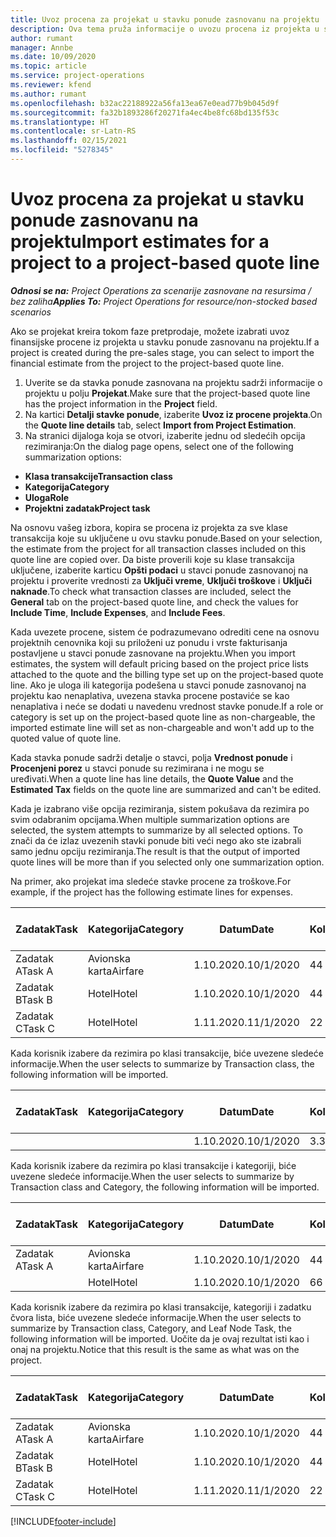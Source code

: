 ```yaml
---
title: Uvoz procena za projekat u stavku ponude zasnovanu na projektu
description: Ova tema pruža informacije o uvozu procena iz projekta u stavku ponude.
author: rumant
manager: Annbe
ms.date: 10/09/2020
ms.topic: article
ms.service: project-operations
ms.reviewer: kfend
ms.author: rumant
ms.openlocfilehash: b32ac22188922a56fa13ea67e0ead77b9b045d9f
ms.sourcegitcommit: fa32b1893286f20271fa4ec4be8fc68bd135f53c
ms.translationtype: HT
ms.contentlocale: sr-Latn-RS
ms.lasthandoff: 02/15/2021
ms.locfileid: "5278345"
---
```

# <a name="import-estimates-for-a-project-to-a-project-based-quote-line"></a><span data-ttu-id="d0fa5-103">Uvoz procena za projekat u stavku ponude zasnovanu na projektu</span><span class="sxs-lookup"><span data-stu-id="d0fa5-103">Import estimates for a project to a project-based quote line</span></span>

<span data-ttu-id="d0fa5-104">_**Odnosi se na:** Project Operations za scenarije zasnovane na resursima / bez zaliha_</span><span class="sxs-lookup"><span data-stu-id="d0fa5-104">_**Applies To:** Project Operations for resource/non-stocked based scenarios_</span></span>


<span data-ttu-id="d0fa5-105">Ako se projekat kreira tokom faze pretprodaje, možete izabrati uvoz finansijske procene iz projekta u stavku ponude zasnovanu na projektu.</span><span class="sxs-lookup"><span data-stu-id="d0fa5-105">If a project is created during the pre-sales stage, you can select to import the financial estimate from the project to the project-based quote line.</span></span>

1. <span data-ttu-id="d0fa5-106">Uverite se da stavka ponude zasnovana na projektu sadrži informacije o projektu u polju **Projekat**.</span><span class="sxs-lookup"><span data-stu-id="d0fa5-106">Make sure that the project-based quote line has the project information in the **Project** field.</span></span>
2. <span data-ttu-id="d0fa5-107">Na kartici **Detalji stavke ponude**, izaberite **Uvoz iz procene projekta**.</span><span class="sxs-lookup"><span data-stu-id="d0fa5-107">On the **Quote line details** tab, select **Import from Project Estimation**.</span></span>
3. <span data-ttu-id="d0fa5-108">Na stranici dijaloga koja se otvori, izaberite jednu od sledećih opcija rezimiranja:</span><span class="sxs-lookup"><span data-stu-id="d0fa5-108">On the dialog page opens, select one of the following summarization options:</span></span>

  - <span data-ttu-id="d0fa5-109">**Klasa transakcije**</span><span class="sxs-lookup"><span data-stu-id="d0fa5-109">**Transaction class**</span></span>
  - <span data-ttu-id="d0fa5-110">**Kategorija**</span><span class="sxs-lookup"><span data-stu-id="d0fa5-110">**Category**</span></span>
  - <span data-ttu-id="d0fa5-111">**Uloga**</span><span class="sxs-lookup"><span data-stu-id="d0fa5-111">**Role**</span></span> 
  - <span data-ttu-id="d0fa5-112">**Projektni zadatak**</span><span class="sxs-lookup"><span data-stu-id="d0fa5-112">**Project task**</span></span>

<span data-ttu-id="d0fa5-113">Na osnovu vašeg izbora, kopira se procena iz projekta za sve klase transakcija koje su uključene u ovu stavku ponude.</span><span class="sxs-lookup"><span data-stu-id="d0fa5-113">Based on your selection, the estimate from the project for all transaction classes included on this quote line are copied over.</span></span> <span data-ttu-id="d0fa5-114">Da biste proverili koje su klase transakcija uključene, izaberite karticu **Opšti podaci** u stavci ponude zasnovanoj na projektu i proverite vrednosti za **Uključi vreme**, **Uključi troškove** i **Uključi naknade**.</span><span class="sxs-lookup"><span data-stu-id="d0fa5-114">To check what transaction classes are included, select the **General** tab on the project-based quote line, and check the values for **Include Time**, **Include Expenses**, and **Include Fees**.</span></span>

<span data-ttu-id="d0fa5-115">Kada uvezete procene, sistem će podrazumevano odrediti cene na osnovu projektnih cenovnika koji su priloženi uz ponudu i vrste fakturisanja postavljene u stavci ponude zasnovane na projektu.</span><span class="sxs-lookup"><span data-stu-id="d0fa5-115">When you import estimates, the system will default pricing based on the project price lists attached to the quote and the billing type set up on the project-based quote line.</span></span> <span data-ttu-id="d0fa5-116">Ako je uloga ili kategorija podešena u stavci ponude zasnovanoj na projektu kao nenaplativa, uvezena stavka procene postaviće se kao nenaplativa i neće se dodati u navedenu vrednost stavke ponude.</span><span class="sxs-lookup"><span data-stu-id="d0fa5-116">If a role or category is set up on the project-based quote line as non-chargeable, the imported estimate line will set as non-chargeable and won't add up to the quoted value of quote line.</span></span>

<span data-ttu-id="d0fa5-117">Kada stavka ponude sadrži detalje o stavci, polja **Vrednost ponude** i **Procenjeni porez** u stavci ponude su rezimirana i ne mogu se uređivati.</span><span class="sxs-lookup"><span data-stu-id="d0fa5-117">When a quote line has line details, the **Quote Value** and the **Estimated Tax** fields on the quote line are summarized and can't be edited.</span></span>

<span data-ttu-id="d0fa5-118">Kada je izabrano više opcija rezimiranja, sistem pokušava da rezimira po svim odabranim opcijama.</span><span class="sxs-lookup"><span data-stu-id="d0fa5-118">When multiple summarization options are selected, the system attempts to summarize by all selected options.</span></span> <span data-ttu-id="d0fa5-119">To znači da će izlaz uvezenih stavki ponude biti veći nego ako ste izabrali samo jednu opciju rezimiranja.</span><span class="sxs-lookup"><span data-stu-id="d0fa5-119">The result is that the output of imported quote lines will be more than if you selected only one summarization option.</span></span>

<span data-ttu-id="d0fa5-120">Na primer, ako projekat ima sledeće stavke procene za troškove.</span><span class="sxs-lookup"><span data-stu-id="d0fa5-120">For example, if the project has the following estimate lines for expenses.</span></span>

| <span data-ttu-id="d0fa5-121">Zadatak</span><span class="sxs-lookup"><span data-stu-id="d0fa5-121">Task</span></span> | <span data-ttu-id="d0fa5-122">Kategorija</span><span class="sxs-lookup"><span data-stu-id="d0fa5-122">Category</span></span> | <span data-ttu-id="d0fa5-123">Datum</span><span class="sxs-lookup"><span data-stu-id="d0fa5-123">Date</span></span> | <span data-ttu-id="d0fa5-124">Količina</span><span class="sxs-lookup"><span data-stu-id="d0fa5-124">Quantity</span></span> | <span data-ttu-id="d0fa5-125">Cena po jedinici</span><span class="sxs-lookup"><span data-stu-id="d0fa5-125">Unit price</span></span> | <span data-ttu-id="d0fa5-126">Iznos</span><span class="sxs-lookup"><span data-stu-id="d0fa5-126">Amount</span></span> |
| --- | --- | --- | --- | --- | --- |
| <span data-ttu-id="d0fa5-127">Zadatak A</span><span class="sxs-lookup"><span data-stu-id="d0fa5-127">Task A</span></span> | <span data-ttu-id="d0fa5-128">Avionska karta</span><span class="sxs-lookup"><span data-stu-id="d0fa5-128">Airfare</span></span> | <span data-ttu-id="d0fa5-129">1.10.2020.</span><span class="sxs-lookup"><span data-stu-id="d0fa5-129">10/1/2020</span></span> | <span data-ttu-id="d0fa5-130">4</span><span class="sxs-lookup"><span data-stu-id="d0fa5-130">4</span></span> | <span data-ttu-id="d0fa5-131">400</span><span class="sxs-lookup"><span data-stu-id="d0fa5-131">400</span></span> | <span data-ttu-id="d0fa5-132">1600</span><span class="sxs-lookup"><span data-stu-id="d0fa5-132">1600</span></span> |
| <span data-ttu-id="d0fa5-133">Zadatak B</span><span class="sxs-lookup"><span data-stu-id="d0fa5-133">Task B</span></span> | <span data-ttu-id="d0fa5-134">Hotel</span><span class="sxs-lookup"><span data-stu-id="d0fa5-134">Hotel</span></span> | <span data-ttu-id="d0fa5-135">1.10.2020.</span><span class="sxs-lookup"><span data-stu-id="d0fa5-135">10/1/2020</span></span> | <span data-ttu-id="d0fa5-136">4</span><span class="sxs-lookup"><span data-stu-id="d0fa5-136">4</span></span> | <span data-ttu-id="d0fa5-137">200</span><span class="sxs-lookup"><span data-stu-id="d0fa5-137">200</span></span> | <span data-ttu-id="d0fa5-138">800</span><span class="sxs-lookup"><span data-stu-id="d0fa5-138">800</span></span> |
| <span data-ttu-id="d0fa5-139">Zadatak C</span><span class="sxs-lookup"><span data-stu-id="d0fa5-139">Task C</span></span> | <span data-ttu-id="d0fa5-140">Hotel</span><span class="sxs-lookup"><span data-stu-id="d0fa5-140">Hotel</span></span> | <span data-ttu-id="d0fa5-141">1.11.2020.</span><span class="sxs-lookup"><span data-stu-id="d0fa5-141">11/1/2020</span></span> | <span data-ttu-id="d0fa5-142">2</span><span class="sxs-lookup"><span data-stu-id="d0fa5-142">2</span></span> | <span data-ttu-id="d0fa5-143">200</span><span class="sxs-lookup"><span data-stu-id="d0fa5-143">200</span></span> | <span data-ttu-id="d0fa5-144">400</span><span class="sxs-lookup"><span data-stu-id="d0fa5-144">400</span></span> |

<span data-ttu-id="d0fa5-145">Kada korisnik izabere da rezimira po klasi transakcije, biće uvezene sledeće informacije.</span><span class="sxs-lookup"><span data-stu-id="d0fa5-145">When the user selects to summarize by Transaction class, the following information will be imported.</span></span>

| <span data-ttu-id="d0fa5-146">Zadatak</span><span class="sxs-lookup"><span data-stu-id="d0fa5-146">Task</span></span> | <span data-ttu-id="d0fa5-147">Kategorija</span><span class="sxs-lookup"><span data-stu-id="d0fa5-147">Category</span></span> | <span data-ttu-id="d0fa5-148">Datum</span><span class="sxs-lookup"><span data-stu-id="d0fa5-148">Date</span></span> | <span data-ttu-id="d0fa5-149">Količina</span><span class="sxs-lookup"><span data-stu-id="d0fa5-149">Quantity</span></span> | <span data-ttu-id="d0fa5-150">Cena po jedinici</span><span class="sxs-lookup"><span data-stu-id="d0fa5-150">Unit price</span></span> | <span data-ttu-id="d0fa5-151">Iznos</span><span class="sxs-lookup"><span data-stu-id="d0fa5-151">Amount</span></span> |
| --- | --- | --- | --- | --- | --- |
| | | <span data-ttu-id="d0fa5-152">1.10.2020.</span><span class="sxs-lookup"><span data-stu-id="d0fa5-152">10/1/2020</span></span> | <span data-ttu-id="d0fa5-153">3.34</span><span class="sxs-lookup"><span data-stu-id="d0fa5-153">3.34</span></span> | <span data-ttu-id="d0fa5-154">840</span><span class="sxs-lookup"><span data-stu-id="d0fa5-154">840</span></span> | <span data-ttu-id="d0fa5-155">2800</span><span class="sxs-lookup"><span data-stu-id="d0fa5-155">2800</span></span> |

<span data-ttu-id="d0fa5-156">Kada korisnik izabere da rezimira po klasi transakcije i kategoriji, biće uvezene sledeće informacije.</span><span class="sxs-lookup"><span data-stu-id="d0fa5-156">When the user selects to summarize by Transaction class and Category, the following information will be imported.</span></span>

| <span data-ttu-id="d0fa5-157">Zadatak</span><span class="sxs-lookup"><span data-stu-id="d0fa5-157">Task</span></span> | <span data-ttu-id="d0fa5-158">Kategorija</span><span class="sxs-lookup"><span data-stu-id="d0fa5-158">Category</span></span> | <span data-ttu-id="d0fa5-159">Datum</span><span class="sxs-lookup"><span data-stu-id="d0fa5-159">Date</span></span> | <span data-ttu-id="d0fa5-160">Količina</span><span class="sxs-lookup"><span data-stu-id="d0fa5-160">Quantity</span></span> | <span data-ttu-id="d0fa5-161">Cena po jedinici</span><span class="sxs-lookup"><span data-stu-id="d0fa5-161">Unit price</span></span> | <span data-ttu-id="d0fa5-162">Iznos</span><span class="sxs-lookup"><span data-stu-id="d0fa5-162">Amount</span></span> |
| --- | --- | --- | --- | --- | --- |
| <span data-ttu-id="d0fa5-163">Zadatak A</span><span class="sxs-lookup"><span data-stu-id="d0fa5-163">Task A</span></span> | <span data-ttu-id="d0fa5-164">Avionska karta</span><span class="sxs-lookup"><span data-stu-id="d0fa5-164">Airfare</span></span> | <span data-ttu-id="d0fa5-165">1.10.2020.</span><span class="sxs-lookup"><span data-stu-id="d0fa5-165">10/1/2020</span></span> | <span data-ttu-id="d0fa5-166">4</span><span class="sxs-lookup"><span data-stu-id="d0fa5-166">4</span></span> | <span data-ttu-id="d0fa5-167">400</span><span class="sxs-lookup"><span data-stu-id="d0fa5-167">400</span></span> | <span data-ttu-id="d0fa5-168">1600</span><span class="sxs-lookup"><span data-stu-id="d0fa5-168">1600</span></span> |
| | <span data-ttu-id="d0fa5-169">Hotel</span><span class="sxs-lookup"><span data-stu-id="d0fa5-169">Hotel</span></span> | <span data-ttu-id="d0fa5-170">1.10.2020.</span><span class="sxs-lookup"><span data-stu-id="d0fa5-170">10/1/2020</span></span> | <span data-ttu-id="d0fa5-171">6</span><span class="sxs-lookup"><span data-stu-id="d0fa5-171">6</span></span> | <span data-ttu-id="d0fa5-172">200</span><span class="sxs-lookup"><span data-stu-id="d0fa5-172">200</span></span> | <span data-ttu-id="d0fa5-173">1200</span><span class="sxs-lookup"><span data-stu-id="d0fa5-173">1200</span></span> |

<span data-ttu-id="d0fa5-174">Kada korisnik izabere da rezimira po klasi transakcije, kategoriji i zadatku čvora lista, biće uvezene sledeće informacije.</span><span class="sxs-lookup"><span data-stu-id="d0fa5-174">When the user selects to summarize by Transaction class, Category, and Leaf Node Task, the following information will be imported.</span></span> <span data-ttu-id="d0fa5-175">Uočite da je ovaj rezultat isti kao i onaj na projektu.</span><span class="sxs-lookup"><span data-stu-id="d0fa5-175">Notice that this result is the same as what was on the project.</span></span>

| <span data-ttu-id="d0fa5-176">Zadatak</span><span class="sxs-lookup"><span data-stu-id="d0fa5-176">Task</span></span> | <span data-ttu-id="d0fa5-177">Kategorija</span><span class="sxs-lookup"><span data-stu-id="d0fa5-177">Category</span></span> | <span data-ttu-id="d0fa5-178">Datum</span><span class="sxs-lookup"><span data-stu-id="d0fa5-178">Date</span></span> | <span data-ttu-id="d0fa5-179">Količina</span><span class="sxs-lookup"><span data-stu-id="d0fa5-179">Quantity</span></span> | <span data-ttu-id="d0fa5-180">Cena po jedinici</span><span class="sxs-lookup"><span data-stu-id="d0fa5-180">Unit price</span></span> | <span data-ttu-id="d0fa5-181">Iznos</span><span class="sxs-lookup"><span data-stu-id="d0fa5-181">Amount</span></span> |
| --- | --- | --- | --- | --- | --- |
| <span data-ttu-id="d0fa5-182">Zadatak A</span><span class="sxs-lookup"><span data-stu-id="d0fa5-182">Task A</span></span> | <span data-ttu-id="d0fa5-183">Avionska karta</span><span class="sxs-lookup"><span data-stu-id="d0fa5-183">Airfare</span></span> | <span data-ttu-id="d0fa5-184">1.10.2020.</span><span class="sxs-lookup"><span data-stu-id="d0fa5-184">10/1/2020</span></span> | <span data-ttu-id="d0fa5-185">4</span><span class="sxs-lookup"><span data-stu-id="d0fa5-185">4</span></span> | <span data-ttu-id="d0fa5-186">400</span><span class="sxs-lookup"><span data-stu-id="d0fa5-186">400</span></span> | <span data-ttu-id="d0fa5-187">1600</span><span class="sxs-lookup"><span data-stu-id="d0fa5-187">1600</span></span> |
| <span data-ttu-id="d0fa5-188">Zadatak B</span><span class="sxs-lookup"><span data-stu-id="d0fa5-188">Task B</span></span> | <span data-ttu-id="d0fa5-189">Hotel</span><span class="sxs-lookup"><span data-stu-id="d0fa5-189">Hotel</span></span> | <span data-ttu-id="d0fa5-190">1.10.2020.</span><span class="sxs-lookup"><span data-stu-id="d0fa5-190">10/1/2020</span></span> | <span data-ttu-id="d0fa5-191">4</span><span class="sxs-lookup"><span data-stu-id="d0fa5-191">4</span></span> | <span data-ttu-id="d0fa5-192">200</span><span class="sxs-lookup"><span data-stu-id="d0fa5-192">200</span></span> | <span data-ttu-id="d0fa5-193">800</span><span class="sxs-lookup"><span data-stu-id="d0fa5-193">800</span></span> |
| <span data-ttu-id="d0fa5-194">Zadatak C</span><span class="sxs-lookup"><span data-stu-id="d0fa5-194">Task C</span></span> | <span data-ttu-id="d0fa5-195">Hotel</span><span class="sxs-lookup"><span data-stu-id="d0fa5-195">Hotel</span></span> | <span data-ttu-id="d0fa5-196">1.11.2020.</span><span class="sxs-lookup"><span data-stu-id="d0fa5-196">11/1/2020</span></span> | <span data-ttu-id="d0fa5-197">2</span><span class="sxs-lookup"><span data-stu-id="d0fa5-197">2</span></span> | <span data-ttu-id="d0fa5-198">200</span><span class="sxs-lookup"><span data-stu-id="d0fa5-198">200</span></span> | <span data-ttu-id="d0fa5-199">400</span><span class="sxs-lookup"><span data-stu-id="d0fa5-199">400</span></span> |


[!INCLUDE[footer-include](../includes/footer-banner.md)]